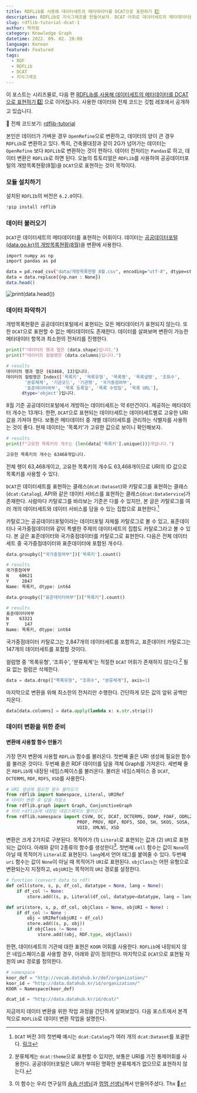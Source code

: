 ```yaml
---
title: RDFLib를 사용해 데이터세트의 메타데이터를 DCAT으로 표현하기 1️⃣
description: RDFLib로 지식그래프를 만들어보자. DCAT 어휘로 데이터세트의 메타데이터를 표현하고,
slug: rdflib-tutorial-dcat-1
author: 박하람
category: Knowledge Graph
datetime: 2022. 09. 02. 20:00
language: Korean
featured: Featured
tags:
  - RDF
  - RDFLib
  - DCAT
  - 지식그래프
---
```


이 포스트는 시리즈물로, 다음 편 [RDFLib를 사용해 데이터세트의 메타데이터를 DCAT으로 표현하기 2️⃣](/blog/rdflib-tutorial-dcat-2) 으로 이어집니다. 사용한 데이터와 전체 코드는 깃헙 레포에서 공개하고 있습니다.

<div class="note">

👀 전체 코드보기: [rdflib-tutorial](https://github.com/givemetarte/rdflib-tutorial)

</div>

본인은 데이터가 가벼운 경우 `OpenRefine`으로 변환하고, 데이터의 양이 큰 경우 `RDFLib`로 변환하고 있다. 특히, 건축물대장과 같이 2G가 넘어가는 데이터는 `OpenRefine` 보다 `RDFLib`로 변환하는 것이 편하다. 데이터 전처리는 `Pandas`로 하고, 데이터 변환은 `RDFLib`로 하면 된다. 오늘의 튜토리얼은 `RDFLib`를 사용하여 공공데이터포털의 개방목록현황(8월)을 `DCAT`으로 표현하는 것이 목적이다.

### 모듈 설치하기

설치된 `RDFLIb`의 버전은 `6.2.0`이다.

```py
!pip install rdflib
```

### 데이터 불러오기

`DCAT`은 데이터세트의 메타데이터를 표현하는 어휘이다. 데이터는 [공공데이터포털(data.go.kr)의 개방목록현황(8월)](https://www.data.go.kr/bbs/ntc/selectNotice.do?pageIndex=1&originId=NOTICE_0000000002737&atchFileId=FILE_000000002600373&searchCondition2=2&searchKeyword1=)을 변환에 사용한다.

```bash
import numpy as np
import pandas as pd

data = pd.read_csv("data/개방목록현황_8월.csv", encoding="utf-8", dtype=str)
data = data.replace({np.nan : None})
data.head()
```

![print(data.head())](/rdflib-tutorial-dcat/fig1.png)

### 데이터 파악하기

개방목록현황은 공공데이터포털에서 표현되는 모든 메타데이터가 표현되지 않는다. 또한 `DCAT`으로 표현할 수 없는 메타데이터도 존재한다. 데이터를 살펴보며 변환이 가능한 메타데이터 항목과 최소한의 전처리를 진행한다.

```py
print(f"데이터의 행과 열은 {data.shape}입니다.")
print(f"데이터의 컬럼명은 {data.columns}입니다.")
```

```bash
# results
데이터의 행과 열은 (63468, 13)입니다.
데이터의 컬럼명은 Index(['목록키', '목록유형', '목록명', '목록설명', '조회수',
       '분류체계', '기관코드', '기관명', '국가중점여부',
       '표준데이터여부', '목록 등록일', '목록 수정일', '목록 URL'],
      dtype='object')입니다.
```

8월 기준 공공데이터포털에서 개방하는 데이터세트는 약 6만건이다. 제공하는 메타데이터 개수는 13개다. 한편, `DCAT`으로 표현되는 데이터세트는 데이터세트별로 고유한 URI값을 가져야 한다. 보통은 메타데이터 중 개별 데이터세트를 관리하는 식별자를 사용하는 것이 좋다. 현재 데이터는 '목록키'가 고유한 값으로 보이니 확인해보자.

```py
# results
print(f"고유한 목록키의 개수는 {len(data['목록키'].unique())}개입니다.")
```

```bash
고유한 목록키의 개수는 63468개입니다.
```

전체 행이 63,468개이고, 고유한 목록키의 개수도 63,468개이므로 URI의 ID 값으로 목록키를 사용할 수 있다.

`DCAT`은 데이터세트를 표현하는 클래스(`dcat:Dataset`)와 카탈로그를 표현하는 클래스(`dcat:Catalog`), API와 같은 데이터 서비스를 표현하는 클래스(`dcat:DataService`)가 존재한다. 사람마다 카탈로그를 바라보는 기준은 다를 수 있지만, 본 글은 카탈로그를 여러 개의 데이터세트와 데이터 서비스를 담을 수 있는 집합으로 표현한다.[^1]

카탈로그는 공공데이터포털이라는 데이터포털 자체를 카탈로그로 볼 수 있고, 표준데이터나 국가중점데이터와 같이 특별한 주제의 데이터세트의 집합도 카탈로그라고 볼 수 있다. 본 글은 표준데이터와 국가중점데이터를 카탈로그로 표현한다. 다음은 전체 데이터세트 중 국가중점데이터와 표준데이터에 포함된 개수다.

```py
data.groupby(["국가중점여부"])['목록키'].count()
```

```bash
# results
국가중점여부
N    60621
Y     2847
Name: 목록키, dtype: int64
```

```py
data.groupby(["표준데이터여부"])["목록키"].count()
```

```bash
# results
표준데이터여부
N    63321
Y      147
Name: 목록키, dtype: int64
```

국가중점데이터 카탈로그는 2,847개의 데이터세트를 포함하고, 표준데이터 카탈로그는 147개의 데이터세트를 포함할 것이다.

컬럼명 중 '목록유형', '조회수', '분류체계'는 적절한 `DCAT` 어휘가 존재하지 않는다.[^2] 필요 없는 컬럼은 삭제한다.

```py
data = data.drop(["목록유형", "조회수", "분류체계"], axis=1)
```

마지막으로 변환을 위해 최소한의 전처리만 수행한다. 간단하게 모든 값의 앞뒤 공백만 지운다.

```py
data[data.columns] = data.apply(lambda x: x.str.strip())
```

### 데이터 변환을 위한 준비

#### 변환에 사용할 함수 만들기

가장 먼저 변환에 사용할 `RDFLib` 함수를 불러온다. 첫번째 줄은 URI 생성에 필요한 함수를 불러온 것이다. 두번째 줄은 RDF 데이터를 담을 객체 Graph를 가져온다. 세번째 줄은 `RDFLib`에 내장된 네임스페이스를 불러온다. 불러온 네임스페이스 중 `DCAT`, `DCTERMS`, `RDF`, `RDFS`, `XSD`를 사용한다.

```py
# URI 생성에 필요한 함수 불러오기
from rdflib import Namespace, Literal, URIRef
# 데이터 변환 후 담을 저장소
from rdflib.graph import Graph, ConjunctiveGraph
# 미리 rdflib에 내장된 네임스페이스 불러오기
from rdflib.namespace import CSVW, DC, DCAT, DCTERMS, DOAP, FOAF, ODRL2, ORG, OWL, \
                           PROF, PROV, RDF, RDFS, SDO, SH, SKOS, SOSA, SSN, TIME, \
                           VOID, XMLNS, XSD
```

변환은 크게 2가지로 구분된다. 목적어가 (1) `Literal`로 표현되는 값과 (2) `URI`로 표현되는 값이다. 아래와 같이 2종류의 함수를 생성한다[^3]. 첫번째 `cell` 함수는 값이 `None`이 아닐 때 목적어가 `Literal`로 표현된다. `lang`에서 언어 태그를 붙여줄 수 있다. 두번째 `uri` 함수는 값이 `None`이 아닐 때 목적어가 `URI`로 표현된다. `objClass`는 어떤 유형으로 변환되는지 지정하고, `objURI`는 목적어의 `URI` 경로를 설정한다.

```py
# function (convert data to rdf)
def cell(store, s, p, df_col, datatype = None, lang = None):
    if df_col != None:
        store.add((s, p, Literal(df_col, datatype=datatype, lang = lang)))

def uri(store, s, p, df_col, objClass = None, objURI = None) :
    if df_col != None :
        obj = URIRef(objURI + df_col)
        store.add((s, p, obj))
        if objClass != None :
            store.add((obj, RDF.type, objClass))
```

한편, 데이터세트의 기관에 대한 표현은 `KOOR` 어휘를 사용한다. `RDFLib`에 내장되지 않은 네임스페이스를 사용할 경우, 아래와 같이 정의한다. 마지막으로 `DCAT`으로 표현될 자원의 `URI` 경로를 정의한다.

```py
# namespace
koor_def = "http://vocab.datahub.kr/def/organization/"
koor_id = "http://data.datahub.kr/id/organization/"
KOOR = Namespace(koor_def)

dcat_id = "http://data.datahub.kr/id/dcat/"
```

지금까지 데이터 변환을 위한 작업 과정을 간단하게 살펴보았다. 다음 포스트에서 본격적으로 `RDFLib`로 데이터 변환 작업을 설명한다.

[^1]: `DCAT` 버전 3의 첫번째 예시는 `dcat:Catalog`가 여러 개의 `dcat:Dataset`를 포괄한다. [링크](https://www.w3.org/TR/vocab-dcat-3/#ex-catalog)
[^2]: 분류체계는 `dcat:theme`으로 표현할 수 있지만, 보통은 URI를 가진 통제어휘를 사용한다. 공공데이터포털은 URI가 부여된 명확한 분류체계가 없으므로 표현하지 않는다.
[^3]: 이 함수는 우리 연구실의 [솜솜 선생님](https://github.com/shinysong)과 [멈멈 선생님](https://github.com/mumbb)께서 만들어주셨다. Thx 🤍

